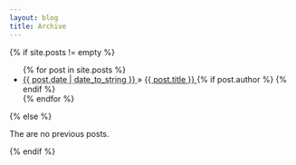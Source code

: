 ```yaml
---
layout: blog
title: Archive
---
```


{% if site.posts != empty %}
  <ul class="archive">
    {% for post in site.posts %}
      <li class="hentry">
        <abbr class="published updated" title="{{ post.date | date_to_xmlschema }}">
          {{ post.date | date_to_string }}
        </abbr> 
        &raquo; 
        <a class="entry-title" href="{{ post.url }}" rel="bookmark">
          {{ post.title }}
        </a>
        {% if post.author %}
          <span class="vcard name author" style="display:none">
            <a href="/about/" class="url fn n uid" title="About {{ post.author }}">
              {{ post.author }}
            </a>
          </span> 
        {% endif %}
      </li>
    {% endfor %}
  </ul>

{% else %}
  <p>The are no previous posts.</p>
{% endif %}

